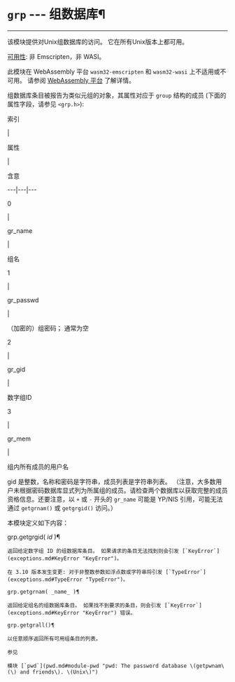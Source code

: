 # `grp` \--- 组数据库¶

* * *

该模块提供对Unix组数据库的访问。 它在所有Unix版本上都可用。

[可用性](intro.md#availability): 非 Emscripten，非 WASI。

此模块在 WebAssembly 平台 `wasm32-emscripten` 和 `wasm32-wasi` 上不适用或不可用。 请参阅 [WebAssembly 平台](intro.md#wasm-availability) 了解详情。

组数据库条目被报告为类似元组的对象，其属性对应于 `group` 结构的成员 (下面的属性字段，请参见 `<grp.h>`):

索引

|

属性

|

含意  
  
---|---|---  
  
0

|

gr_name

|

组名  
  
1

|

gr_passwd

|

（加密的）组密码； 通常为空  
  
2

|

gr_gid

|

数字组ID  
  
3

|

gr_mem

|

组内所有成员的用户名  
  
gid 是整数，名称和密码是字符串，成员列表是字符串列表。 （注意，大多数用户未根据密码数据库显式列为所属组的成员。请检查两个数据库以获取完整的成员资格信息。还要注意，以 `+` 或 `-` 开头的 `gr_name` 可能是 YP/NIS 引用，可能无法通过 `getgrnam()` 或 `getgrgid()` 访问。）

本模块定义如下内容：

grp.getgrgid( _id_ )¶

    

~~~
返回给定数字组 ID 的组数据库条目。 如果请求的条目无法找到则会引发 [`KeyError`](exceptions.md#KeyError "KeyError")。

在 3.10 版本发生变更: 对于非整数参数如浮点数或字符串将引发 [`TypeError`](exceptions.md#TypeError "TypeError")。

grp.getgrnam( _name_ )¶
~~~
    

~~~
返回给定组名的组数据库条目。 如果找不到要求的条目，则会引发 [`KeyError`](exceptions.md#KeyError "KeyError") 错误。

grp.getgrall()¶
~~~
    

~~~
以任意顺序返回所有可用组条目的列表。

参见

模块 [`pwd`](pwd.md#module-pwd "pwd: The password database \(getpwnam\(\) and friends\). \(Unix\)")
~~~
    

~~~
